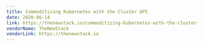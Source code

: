 ```yaml
---
title: Commoditizing Kubernetes with the Cluster API
date: 2020-06-14
link: https://thenewstack.io/commoditizing-kubernetes-with-the-cluster-api/
vendorName: TheNewStack
vendorLink: https://thenewstack.io
---
```

